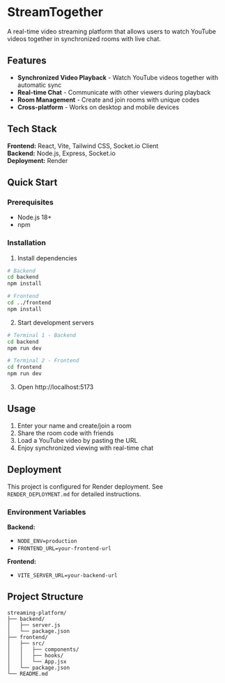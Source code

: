 # StreamTogether

A real-time video streaming platform that allows users to watch YouTube videos together in synchronized rooms with live chat.

## Features

- **Synchronized Video Playback** - Watch YouTube videos together with automatic sync
- **Real-time Chat** - Communicate with other viewers during playback
- **Room Management** - Create and join rooms with unique codes
- **Cross-platform** - Works on desktop and mobile devices

## Tech Stack

**Frontend:** React, Vite, Tailwind CSS, Socket.io Client  
**Backend:** Node.js, Express, Socket.io  
**Deployment:** Render

## Quick Start

### Prerequisites
- Node.js 18+
- npm

### Installation
1. Install dependencies
```bash
# Backend
cd backend
npm install

# Frontend
cd ../frontend
npm install
```

2. Start development servers
```bash
# Terminal 1 - Backend
cd backend
npm run dev

# Terminal 2 - Frontend
cd frontend
npm run dev
```

3. Open http://localhost:5173

## Usage

1. Enter your name and create/join a room
2. Share the room code with friends
3. Load a YouTube video by pasting the URL
4. Enjoy synchronized viewing with real-time chat

## Deployment

This project is configured for Render deployment. See `RENDER_DEPLOYMENT.md` for detailed instructions.

### Environment Variables

**Backend:**
- `NODE_ENV=production`
- `FRONTEND_URL=your-frontend-url`

**Frontend:**
- `VITE_SERVER_URL=your-backend-url`

## Project Structure

```
streaming-platform/
├── backend/
│   ├── server.js
│   └── package.json
├── frontend/
│   ├── src/
│   │   ├── components/
│   │   ├── hooks/
│   │   └── App.jsx
│   └── package.json
└── README.md
```

